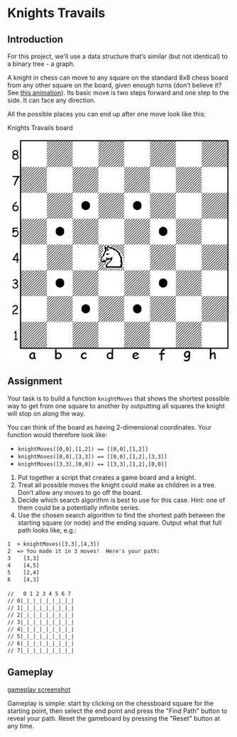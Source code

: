 # Knights Travails

## Introduction

For this project, we'll use a data structure that’s similar (but not identical) to a binary tree - a graph.

A knight in chess can move to any square on the standard 8x8 chess board from any other square on the board, given enough turns (don’t believe it? See [this animation](https://cdn.statically.io/gh/TheOdinProject/curriculum/284f0cdc998be7e4751e29e8458323ad5d320303/ruby_programming/computer_science/project_knights_travails/imgs/00.png 'Link to chess board animation')). Its basic move is two steps forward and one step to the side. It can face any direction.

All the possible places you can end up after one move look like this:

Knights Travails board

![Chess Board](./assets/01.png 'Knights Travails Example')

## Assignment

Your task is to build a function `knightMoves` that shows the shortest possible way to get from one square to another by outputting all squares the knight will stop on along the way.

You can think of the board as having 2-dimensional coordinates. Your function would therefore look like:

- `knightMoves([0,0],[1,2]) == [[0,0],[1,2]]`
- `knightMoves([0,0],[3,3]) == [[0,0],[1,2],[3,3]]`
- `knightMoves([3,3],[0,0]) == [[3,3],[1,2],[0,0]]`

1. Put together a script that creates a game board and a knight.
2. Treat all possible moves the knight could make as children in a tree. Don’t allow any moves to go off the board.
3. Decide which search algorithm is best to use for this case. Hint: one of them could be a potentially infinite series.
4. Use the chosen search algorithm to find the shortest path between the starting square (or node) and the ending square. Output what that full path looks like, e.g.:

```
1  > knightMoves([3,3],[4,3])
2  => You made it in 3 moves!  Here's your path:
3    [3,3]
4    [4,5]
5    [2,4]
6    [4,3]

//   0 1 2 3 4 5 6 7
// 0|_|_|_|_|_|_|_|_|
// 1|_|_|_|_|_|_|_|_|
// 2|_|_|_|_|_|_|_|_|
// 3|_|_|_|_|_|_|_|_|
// 4|_|_|_|_|_|_|_|_|
// 5|_|_|_|_|_|_|_|_|
// 6|_|_|_|_|_|_|_|_|
// 7|_|_|_|_|_|_|_|_|
```

## Gameplay

[gameplay screenshot](./assets/gameplay_img.png)

Gameplay is simple: start by clicking on the chessboard square for the starting point, then select the end point and press the "Find Path" button to reveal your path. Reset the gameboard by pressing the "Reset" button at any time.
